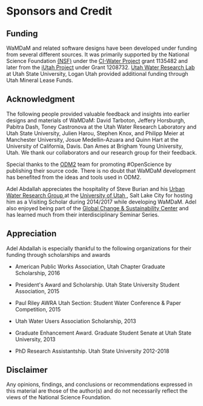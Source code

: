 # Sponsors and Credit  

## Funding
WaMDaM and related software designs have been developed under funding from several different sources. It was primarily supported by the National Science Foundation [(NSF)](https://www.nsf.gov/) under the <a href="http://www.nsf.gov/awardsearch/showAward?AWD_ID=1135482" target="_blank">CI-Water Project</a> grant 1135482 and later from the <a href="https://www.nsf.gov/awardsearch/showAward?AWD_ID=1208732" target="_blank">iUtah Project</a> under Grant 1208732. 
[Utah Water Research Lab](http://uwrl.usu.edu/) at Utah State University, Logan Utah provided additional funding through Utah Mineral Lease Funds. 


## Acknowledgment
The following people provided valuable feedback and insights into earlier designs and materials of WaMDaM: David Tarboton, Jeffery Horsburgh, Pabitra Dash, Toney Castronova at the Utah Water Research Laboratory and Utah State University, Julien Harou, Stephen Knox, and Philipp Meier at Manchester University, Josue Medellin-Azuara and Quinn Hart at the University of California, Davis. Dan Ames at Brigham Young University, Utah. We thank our collaborators and our research group for their feedback. 

Special thanks to the [ODM2](http://www.odm2.org/) team for promoting #OpenScience by publishing their source code. There is no doubt that WaMDaM development has benefited from the ideas and tools used in ODM2.


Adel Abdallah appreciates the hospitality of Steve Burian and his <a href="http://urbanwater.utah.edu/home" target="_blank"> Urban Water Research Group </a> at the <a href="http://www.utah.edu/" target="_blank"> University of Utah </a>, Salt Lake City for hosting him as a Visiting Scholar during 2014/2017 while developing WaMDaM. Adel also enjoyed being part of the 
[Global Change & Sustainability Center](https://environment.utah.edu/
) and has learned much from their interdisciplinary Seminar Series.

## Appreciation
Adel Abdallah is especially thankful to the following organizations for their funding through scholarships and awards  
  
* American Public Works Association, Utah Chapter Graduate Scholarship, 2016  

* President's Award and Scholarship. Utah State University Student Association, 2015  

* Paul Riley AWRA Utah Section: Student Water Conference & Paper Competition, 2015  

* Utah Water Users Association Scholarship, 2013  

* Graduate Enhancement Award. Graduate Student Senate at Utah State University, 2013 

* PhD Research Assistantship. Utah State University 2012-2018



## Disclaimer
Any opinions, findings, and conclusions or recommendations expressed in this material are those of the author(s) and do not necessarily reflect the views of the National Science Foundation.
